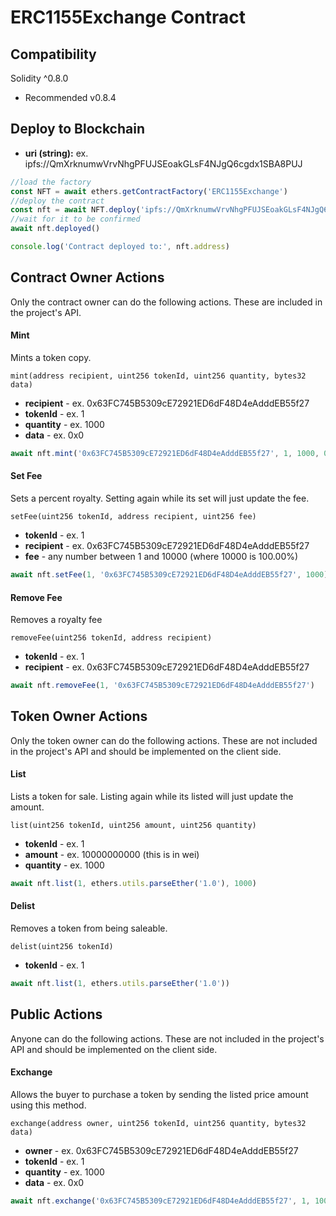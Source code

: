 # ERC1155Exchange Contract

## Compatibility

Solidity ^0.8.0

 - Recommended v0.8.4

## Deploy to Blockchain

 - **uri (string):** ex. ipfs://QmXrknumwVrvNhgPFUJSEoakGLsF4NJgQ6cgdx1SBA8PUJ

```js
//load the factory
const NFT = await ethers.getContractFactory('ERC1155Exchange')
//deploy the contract
const nft = await NFT.deploy('ipfs://QmXrknumwVrvNhgPFUJSEoakGLsF4NJgQ6cgdx1SBA8PUJ')
//wait for it to be confirmed
await nft.deployed()

console.log('Contract deployed to:', nft.address)
```

## Contract Owner Actions

Only the contract owner can do the following actions. These are included in the
project's API.

#### Mint

Mints a token copy.

`mint(address recipient, uint256 tokenId, uint256 quantity, bytes32 data)`

 - **recipient** - ex. 0x63FC745B5309cE72921ED6dF48D4eAdddEB55f27
 - **tokenId** - ex. 1
 - **quantity** - ex. 1000
 - **data** - ex. 0x0

```js
await nft.mint('0x63FC745B5309cE72921ED6dF48D4eAdddEB55f27', 1, 1000, 0x0)
```

#### Set Fee

Sets a percent royalty. Setting again while its set will just
update the fee.

`setFee(uint256 tokenId, address recipient, uint256 fee)`

 - **tokenId** - ex. 1
 - **recipient** - ex. 0x63FC745B5309cE72921ED6dF48D4eAdddEB55f27
 - **fee** - any number between 1 and 10000 (where 10000 is 100.00%)

```js
await nft.setFee(1, '0x63FC745B5309cE72921ED6dF48D4eAdddEB55f27', 1000)
```

#### Remove Fee

Removes a royalty fee

`removeFee(uint256 tokenId, address recipient)`

 - **tokenId** - ex. 1
 - **recipient** - ex. 0x63FC745B5309cE72921ED6dF48D4eAdddEB55f27

```js
await nft.removeFee(1, '0x63FC745B5309cE72921ED6dF48D4eAdddEB55f27')
```

## Token Owner Actions

Only the token owner can do the following actions. These are not included in the
project's API and should be implemented on the client side.

#### List

Lists a token for sale. Listing again while its listed will just
update the amount.

`list(uint256 tokenId, uint256 amount, uint256 quantity)`

 - **tokenId** - ex. 1
 - **amount** - ex. 10000000000 (this is in wei)
 - **quantity** - ex. 1000

```js
await nft.list(1, ethers.utils.parseEther('1.0'), 1000)
```

#### Delist

Removes a token from being saleable.

`delist(uint256 tokenId)`

 - **tokenId** - ex. 1

```js
await nft.list(1, ethers.utils.parseEther('1.0'))
```

## Public Actions

Anyone can do the following actions. These are not included in the
project's API and should be implemented on the client side.

#### Exchange

Allows the buyer to purchase a token by sending the listed price amount
using this method.

`exchange(address owner, uint256 tokenId, uint256 quantity, bytes32 data)`

 - **owner** - ex. 0x63FC745B5309cE72921ED6dF48D4eAdddEB55f27
 - **tokenId** - ex. 1
 - **quantity** - ex. 1000
 - **data** - ex. 0x0

```js
await nft.exchange('0x63FC745B5309cE72921ED6dF48D4eAdddEB55f27', 1, 1000, 0x0, { value: ethers.utils.parseEther('1.0') })
```
